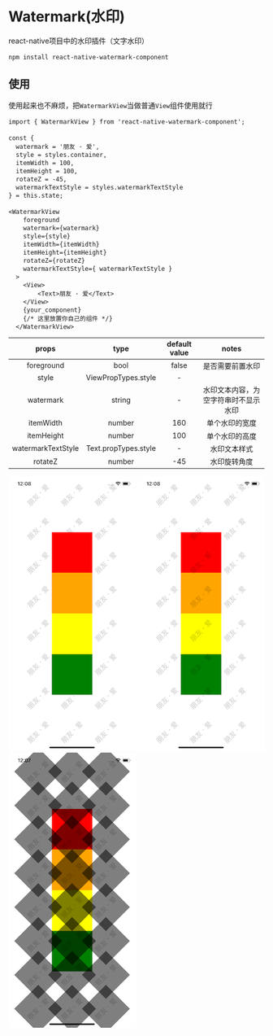 # Watermark(水印)

react-native项目中的水印插件（文字水印）

	npm install react-native-watermark-component

## 使用
使用起来也不麻烦，把`WatermarkView`当做普通`View`组件使用就行

	import { WatermarkView } from 'react-native-watermark-component';

	const {
      watermark = '朋友 · 爱',
      style = styles.container,
      itemWidth = 100,
      itemHeight = 100,
      rotateZ = -45,
      watermarkTextStyle = styles.watermarkTextStyle
    } = this.state;
    
	<WatermarkView
        foreground
        watermark={watermark}
        style={style}
        itemWidth={itemWidth}
        itemHeight={itemHeight}
        rotateZ={rotateZ}
        watermarkTextStyle={ watermarkTextStyle }
      >
        <View>
	        <Text>朋友 · 爱</Text>
        </View>
        {your_component}
        {/* 这里放置你自己的组件 */}
      </WatermarkView>


|props|type|default value|notes|
|:---:|:---:|:---:|:---:|
|foreground|bool|false|是否需要前置水印|
|style|ViewPropTypes.style|-||
|watermark|string|-|水印文本内容，为空字符串时不显示水印|
|itemWidth|number|160|单个水印的宽度|
|itemHeight|number|100|单个水印的高度|
|watermarkTextStyle|Text.propTypes.style|-|水印文本样式|
|rotateZ|number|-45|水印旋转角度|


![](./images/background.png)
![](./images/foreground.png)
![](./images/source.png)


